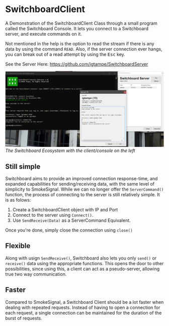 # SwitchboardClient

A Demonstration of the SwitchboardClient Class through a small program called the Switchboard Console. It lets you connect to a Switchboard server, and execute commands on it.

Not mentioned in the help is the option to read the stream if there is any data by using the command `READ`.
Also, if the server connection ever hangs, you can break out of a read attempt by using the <kbd>Esc</kbd> key.

See the Server Here: https://github.com/igtampe/SwitchboardServer

![Switchboard Ecosystem](https://raw.githubusercontent.com/igtampe/SwitchboardServer/master/Images/Switchboard%20Ecosystem.png)<br>
_The Switchboard Ecosystem with the client/console on the left_

## Still simple
Switchboard aims to provide an improved connection response-time, and expanded capabilities for sending/receiving data, with the same level of simplicity to SmokeSignal.
While we can no longer offer the `ServerCommand()` function, the process of connecting to the server is still relatively simple. It is as folows:

1. Create a SwitchboardClient object with IP and Port
2. Connect to the server using `Connect()`.
3. Use `SendReceive(Data)` as a ServerCommand Equivalent.

Once you're done, simply close the connection using `close()`

## Flexible
Along with usign `SendReceive()`, Switchboard also lets you only `send()` or `receive()` data using the appropriate functions. This opens the door to other possibilities, since using this, a client can act as a pseudo-server, allowing true two way communication.

## Faster
Compared to SmokeSignal, a Switchboard Client should be a lot faster when dealing with repeated requests. Instead of having to open a connection for each request, a single connection can be maintained for the duration of the burst of requests. 
